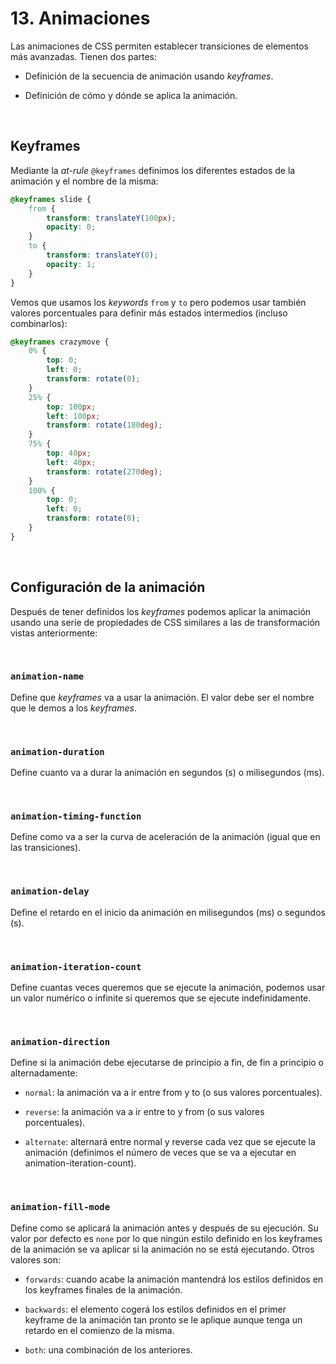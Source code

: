 # 13. Animaciones

Las animaciones de CSS permiten establecer transiciones de elementos más avanzadas. Tienen dos partes:

- Definición de la secuencia de animación usando *keyframes*.

- Definición de cómo y dónde se aplica la animación.

&nbsp;

## Keyframes


Mediante la *at-rule* `@keyframes` definimos los diferentes estados de la animación y el nombre de la misma:

```css
@keyframes slide {
    from {
        transform: translateY(100px);
        opacity: 0;
    }
    to {
        transform: translateY(0);
        opacity: 1;
    }
}
```

Vemos que usamos los *keywords* `from` y `to` pero podemos usar también valores porcentuales para definir más estados intermedios (incluso combinarlos):

```css
@keyframes crazymove {
    0% {
        top: 0;
        left: 0;
        transform: rotate(0);
    }
    25% {
        top: 100px;
        left: 100px;
        transform: rotate(180deg);
    }
    75% {
        top: 40px;
        left: 40px;
        transform: rotate(270deg);
    }
    100% {
        top: 0;
        left: 0;
        transform: rotate(0);
    }
}
```

&nbsp;


## Configuración de la animación

Después de tener definidos los *keyframes* podemos aplicar la animación usando una serie de propiedades de CSS similares a las de transformación vistas anteriormente:

&nbsp;


### `animation-name `
Define que *keyframes* va a usar la animación. El valor debe ser el nombre que le demos a los *keyframes*.

&nbsp;


### `animation-duration`

Define cuanto va a durar la animación en segundos (s) o milisegundos (ms).

&nbsp;

### `animation-timing-function`

Define como va a ser la curva de aceleración de la animación (igual que en las transiciones).

&nbsp;

### `animation-delay`

Define el retardo en el inicio da animación en milisegundos (ms) o segundos (s).

&nbsp;

### `animation-iteration-count`

Define cuantas veces queremos que se ejecute la animación, podemos usar un valor numérico o infinite si queremos que se ejecute indefinidamente.

&nbsp;

### `animation-direction`

Define si la animación debe ejecutarse de principio a fin, de fin a principio o alternadamente:

- `normal`: la animación va a ir entre from y to (o sus valores porcentuales).
	
- `reverse`: la animación va a ir entre to y from (o sus valores porcentuales).
	
- `alternate`: alternará entre normal y reverse cada vez que se ejecute la animación (definimos el número de veces que se va a ejecutar en animation-iteration-count).

&nbsp;

### `animation-fill-mode`

Define como se aplicará la animación antes y después de su ejecución. Su valor por defecto es `none` por lo que ningún estilo definido en los keyframes de la animación se va aplicar si la animación no se está ejecutando. Otros valores son:

- `forwards`: cuando acabe la animación mantendrá los estilos definidos en los keyframes finales de la animación.
	
- `backwards`: el elemento cogerá los estilos definidos en el primer keyframe de la animación tan pronto se le aplique aunque tenga un retardo en el comienzo de la misma.
	
- `both`: una combinación de los anteriores.


